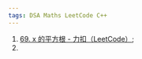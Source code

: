 ```yaml
---
tags: DSA Maths LeetCode C++
---
```






1.   [69. x 的平方根 - 力扣（LeetCode）](https://leetcode.cn/problems/sqrtx/);
2.   

